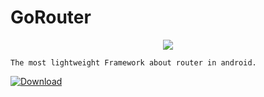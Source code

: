 # GoRouter

<div align=center>
    <a href="https://github.com/RubinTry/GoRouter">
        <img src="https://gorouter-1258359008.cos.ap-shanghai.myqcloud.com/logo.png"/>
    </a>
</div>

```
The most lightweight Framework about router in android.
```


[![Download](https://img.shields.io/badge/Download-1.0.10-blue)](https://bintray.com/logcat305/maven/gorouter-api/_latestVersion)
